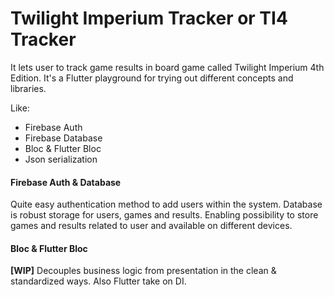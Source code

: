 # Twilight Imperium Tracker or TI4 Tracker

It lets user to track game results in board game called Twilight Imperium 4th Edition.
It's a Flutter playground for trying out different concepts and libraries.

Like:

<!-- Add hyper links to mentioned tools and libs-->
* Firebase Auth
* Firebase Database
* Bloc & Flutter Bloc    
* Json serialization

#### Firebase Auth & Database

Quite easy authentication method to add users within the system. 
Database is robust storage for users, games and results. 
Enabling possibility to store games and results related to user and available on different devices.

#### Bloc & Flutter Bloc

**\[WIP\]** Decouples business logic from presentation in the clean & standardized ways.
Also Flutter take on DI.
